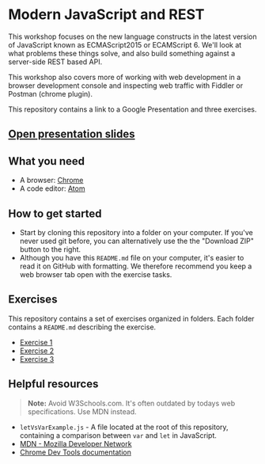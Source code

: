 # Modern JavaScript and REST

This workshop focuses on the new language constructs in the latest version of JavaScript known as ECMAScript2015 or ECAMScript 6. We'll look at what problems these things solve, and also build something against a server-side REST based API. 

This workshop also covers more of working with web development in a browser development console and inspecting web traffic with Fiddler or Postman (chrome plugin).

This repository contains a link to a Google Presentation and three exercises.

## [Open presentation slides](https://docs.google.com/presentation/d/1VKwwQTko4h3j06QQaNLJEghQf4UWwEmeQ6WN5qphNt8/edit#slide=id.g16f2a71539_2_51)

## What you need

* A browser: [Chrome](https://www.google.com/chrome)
* A code editor: [Atom](https://atom.io/)

## How to get started
* Start by cloning this repository into a folder on your computer. If you've never used git before, you can alternatively use the the "Download ZIP" button to the right.
* Although you have this `README.md` file on your computer, it's easier to read it on GitHub with formatting. We therefore recommend you keep a web browser tab open with the exercise tasks.

## Exercises
This repository contains a set of exercises organized in folders. Each folder contains a `README.md` describing the exercise.

- [Exercise 1](exercise-1/README.md)
- [Exercise 2](exercise-2/README.md)
- [Exercise 3](exercise-3/README.md)

## Helpful resources
> **Note:** Avoid W3Schools.com. It's often outdated by todays web specifications. Use MDN instead.

- `letVsVarExample.js` - A file located at the root of this repository, containing a comparison between `var` and `let` in JavaScript.
- [MDN - Mozilla Developer Network](https://developer.mozilla.org/en-US/)
- [Chrome Dev Tools documentation](https://developers.google.com/web/tools/chrome-devtools/)

